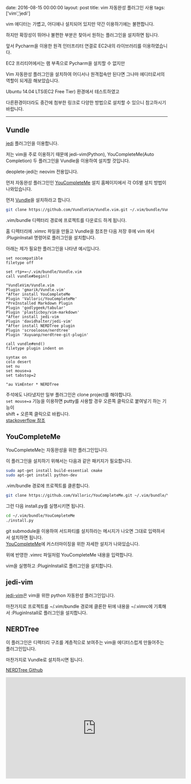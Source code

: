 date: 2016-08-15 00:00:00
layout: post
title: vim 자동완성 플러그인 사용
tags: ['vim','jedi']

vim 에디터는 가볍고, 어디에나 설치되어 있지만 약간 이용하기에는 불편합니다.

하지만 확장성이 뛰어나 불편한 부분은 찾아서 원하는 플러그인을 설치하면 됩니다.

앞서 Pycharm을 이용한 원격 인터프리터 연결로 EC2내의 라이브러리를 이용하였습니다.

EC2 프리티어에서는 램 부족으로 Pycharm을 설치할 수 없지만

Vim 자동완성 플러그인을 설치하여 어디서나 원격접속만 된다면 그나마 에디터로서의 역할이 되게끔 해보았습니다.

Ubuntu 14.04 LTS(EC2 Free Tier) 환경에서 테스트하였고

다른환경이더라도 중간에 첨부한 링크로 다양한 방법으로 설치할 수 있으니 참고하시기 바랍니다.

---

## Vundle

[jedi](//jedi.jedidjah.ch/en/latest/docs/usage.html) 플러그인을 이용합니다.

저는 vim을 주로 이용하기 때문에 jedi-vim(Python), YouCompleteMe(Auto Completion) 두 플러그인을 Vundle을 이용하여 설치할 것입니다.

<div class='def'>
deoplete-jedi는 neovim 전용입니다.
</div>

먼저 자동완성 플러그인인 [YouCompleteMe](http://valloric.github.io/YouCompleteMe/) 설치 홈페이지에서 각 OS별 설치 방법이 나와있습니다.

먼저 [Vundle](https://github.com/VundleVim/Vundle.vim)을 설치하라고 합니다.

```bash
git clone https://github.com/VundleVim/Vundle.vim.git ~/.vim/bundle/Vundle.vim
```

.vim/bundle 디렉터리 경로에 프로젝트를 다운로드 하게 됩니다.

홈 디렉터리에 .vimrc 파일을 만들고 Vundle을 참조한 다음 저장 후에 vim 에서 :PluginInstall 명령어로 플러그인을 설치합니다.

아래는 제가 필요한 플러그인을 나타낸 예시입니다.

```vim
set nocompatible
filetype off

set rtp+=~/.vim/bundle/Vundle.vim
call vundle#begin()

"VundleVim/Vundle.vim
Plugin 'gmarik/Vundle.vim'
"After install YouCompleteMe
Plugin 'Valloric/YouCompleteMe'
"PreInstalled Markdown Plugin
Plugin 'godlygeek/tabular'
Plugin 'plasticboy/vim-markdown'
"After install jedi-vim
Plugin 'davidhalter/jedi-vim'
"After install NERDTree plugin
Plugin 'scrooloose/nerdtree'
Plugin 'Xuyuanp/nerdtree-git-plugin'

call vundle#end()
filetype plugin indent on

syntax on
colo desert
set nu
set mouse=a
set tabstop=2

"au VimEnter * NERDTree
```

<div class="def">
주석에도 나타냈지만 일부 플러그인은 clone project를 해야합니다.
</div>


<div class="warn">
<code>set mouse=a</code> 기능을 이용하면 putty를 사용할 경우 오른쪽 클릭으로 붙여넣기 하는 기능이<br>
shift + 오른쪽 클릭으로 바뀝니다.<br>
<a href='//stackoverflow.com/questions/4608161/copy-text-out-of-vim-with-set-mouse-a-enabled' target='_blank'>stackoverflow 참조</a>
</div>

## YouCompleteMe

YouCompleteMe는 자동완성을 위한 플러그인입니다.

이 플러그인을 설치하기 위해서는 다음과 같은 패키지가 필요합니다.

```bash
sudo apt-get install build-essential cmake
sudo apt-get install python-dev
```

.vim/bundle 경로에 프로젝트를 클론합니다.

```bash
git clone https://github.com/Valloric/YouCompleteMe.git ~/.vim/bundle/YouCompleteMe
```

그런 다음 install.py를 실행시키면 됩니다.

```bash
cd ~/.vim/bundle/YouCompleteMe
./install.py
```

<div class='def'>
git submodule을 이용하여 서드파티를 설치하라는 메시지가 나오면 그대로 입력하셔서 설치하면 됩니다.<br>
<a href='http://valloric.github.io/YouCompleteMe'>YouCompleteMe</a>에 커스터마이징을 위한 자세한 설치가 나와있습니다.
</div>

위에 반영한 .vimrc 파일처럼 YouCompleteMe 내용을 입력합니다.

vim을 실행하고 :PluginInstall로 플러그인을 설치합니다.


## jedi-vim

[jedi-vim](//github.com/davidhalter/jedi-vim)은 vim을 위한 python 자동완성 플러그인입니다.

마찬가지로 프로젝트를 ~/.vim/bundle 경로에 클론한 뒤에 내용을 ~/.vimrc에 기록해서 :PluginInstall로 플러그인을 설치합니다.

## NERDTree

이 플러그인은 디렉터리 구조를 계층적으로 보여주는 vim을 에디터스럽게 만들어주는 플러그인입니다.

마찬가지로 Vundle로 설치하시면 됩니다.

[NERDTree Github](//github.com/scrooloose/nerdtree)

<iframe width="560" height="315" src="https://www.youtube.com/embed/u3jLbKtzXuA" frameborder="0" allowfullscreen></iframe>

